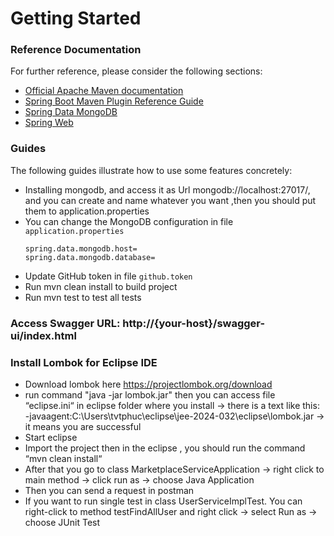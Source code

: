 # Getting Started

### Reference Documentation
For further reference, please consider the following sections:

* [Official Apache Maven documentation](https://maven.apache.org/guides/index.html)
* [Spring Boot Maven Plugin Reference Guide](https://docs.spring.io/spring-boot/docs/3.2.5/maven-plugin/reference/html/)
* [Spring Data MongoDB](https://docs.spring.io/spring-boot/docs/3.2.5/reference/htmlsingle/index.html#data.nosql.mongodb)
* [Spring Web](https://docs.spring.io/spring-boot/docs/3.2.5/reference/htmlsingle/index.html#web)

### Guides
The following guides illustrate how to use some features concretely:

* Installing mongodb, and access it as Url mongodb://localhost:27017/, and you can create and name whatever you want ,then you should put them to application.properties
* You can change the MongoDB configuration in file `application.properties`
    ```
    spring.data.mongodb.host=
    spring.data.mongodb.database=
    ```
* Update GitHub token in file `github.token`
* Run mvn clean install to build project
* Run mvn test to test all tests


### Access Swagger URL: http://{your-host}/swagger-ui/index.html

### Install Lombok for Eclipse IDE
* Download lombok here https://projectlombok.org/download
* run command "java -jar lombok.jar" then you can access file “eclipse.ini“ in eclipse folder where you install → there is a text like this:  -javaagent:C:\Users\tvtphuc\eclipse\jee-2024-032\eclipse\lombok.jar → it means you are successful
* Start eclipse
* Import the project then in the eclipse , you should run the command “mvn clean install“
* After that you go to class MarketplaceServiceApplication → right click to main method → click run as → choose Java Application
* Then you can send a request in postman
* If you want to run single test in class UserServiceImplTest. You can right-click to method testFindAllUser and right click → select Run as → choose JUnit Test